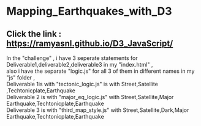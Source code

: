 # Mapping_Earthquakes_with_D3
## Click the link : https://ramyasnl.github.io/D3_JavaScript/
In the "challenge" , i have 3 seperate statements for Deliverable1,deliverable2,deliverable3 in my "index.html" , </br>also i have the separate "logic.js" for all 3 of them in different names in my "js" folder ,<br/>
Deliverable 1is with "tectonic_logic.js" is with  Street,Satellite ,Techtonicplate,Earthquake <br/> 
Deliverable 2 is with "major_eq_logic.js" with Street,Satellite,Major Earthquake,Techtonicplate,Earthquake<br/>
Deliverable 3 is with "third_map_style.js" with Street,Satellite,Dark,Major Earthquake,Techtonicplate,Earthquake <br/>
